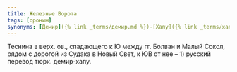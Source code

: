 ```yaml
---
title: Железные Ворота
tags: [ороним]
synonyms: [Демир]({% link _terms/демир.md %})-[Хапу]({% link _terms/хапу.md %})
---
```


Теснина в верх. ов., спадающего к Ю между гг. Болван и Малый Сокол, рядом с
дорогой из Судака в Новый Свет, к ЮВ от нее – 1) русский перевод тюрк.
демир-хапу.
